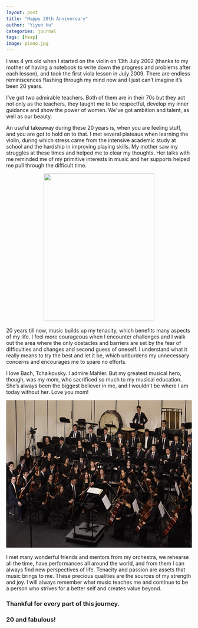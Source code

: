 ```yaml
---
layout: post
title: "Happy 20th Anniversary"
author: "Yiyun Hu"
categories: journal
tags: [heap]
image: piano.jpg
---
```


I was 4 yrs old when I started on the violin on 13th July 2002 (thanks to my mother of having a notebook to write down the progress and problems after each lesson), and took the first viola lesson in July 2009. There are endless reminiscences flashing through my mind now and I just can’t imagine it’s been 20 years. 

I’ve got two admirable teachers. Both of them are in their 70s but they act not only as the teachers, they taught me to be respectful, develop my inner guidance and show the power of women. We've got ambition and talent, as well as our beauty.

An useful takeaway during these 20 years is, when you are feeling stuff, and you are got to hold on to that. I met several plateaus when learning the violin, during which stress came from the intensive academic study at school and the hardship in improving playing skills. My mother saw my struggles at these times and helped me to clear my thoughts. Her talks with me reminded me of my primitive interests in music and her supports helped me pull through the difficult time. 

<div style="text-align: center;">
<img src="../assets/img/with-mom.jpg"
    width="300"
    height="400">
</div>

20 years till now, music builds up my tenacity, which benefits many aspects of my life. I feel more courageous when I encounter challenges and I walk out the area where the only obstacles and barriers are set by the fear of difficulties and changes and second guess of oneself. I understand what it really means to try the best and let it be, which unburdens my unnecessary concerns and encourages me to spare no efforts.

I love Bach, Tchaikovsky. I admire Mahler. But my greatest musical hero, though, was my mom, who sacrificed so much to my musical education. She’s always been the biggest believer in me, and I wouldn’t be where I am today without her. Love you mom!

<div style="text-align: center;">
<img src="../assets/img/orchestra-1.jpg"
    width="600"
    height="400">
</div>

I met many wonderful friends and mentors from my orchestra, we rehearse all the time, have performances all around the world, and from them I can always find new perspectives of life. Tenacity and passion are assets that music brings to me. These precious qualities are the sources of my strength and joy. I will always remember what music teaches me and continue to be a person who strives for a better self and creates value beyond.


### Thankful for every part of this journey.
### 20 and fabulous!